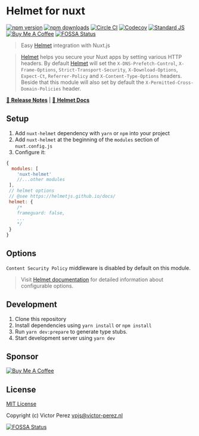 # Helmet for nuxt

[![npm version][npm-version-src]][npm-version-href]
[![npm downloads][npm-downloads-src]][npm-downloads-href]
[![Circle CI][circle-ci-src]][circle-ci-href]
[![Codecov][codecov-src]][codecov-href]
[![Standard JS][standard-js-src]][standard-js-href]
[![Buy Me A Coffee][bmc-shield-src]][bmc-href]
[![FOSSA Status](https://app.fossa.io/api/projects/git%2Bgithub.com%2Fvictor-perez%2Fnuxt-helmet.svg?type=shield)](https://app.fossa.io/projects/git%2Bgithub.com%2Fvictor-perez%2Fnuxt-helmet?ref=badge_shield)

> Easy [Helmet](https://helmetjs.github.io/) integration with Nuxt.js

> [Helmet](https://helmetjs.github.io/) helps you secure your Nuxt apps by setting various HTTP headers. By default [Helmet](https://helmetjs.github.io/) will set the
`X-DNS-Prefetch-Control`, `X-Frame-Options`, `Strict-Transport-Security`, `X-Download-Options`, `Expect-Ct`, `Referrer-Policy` and `X-Content-Type-Options` headers. Beside that this module will also set by default the `X-Permitted-Cross-Domain-Policies` header. 

[📖 **Release Notes**](https://github.com/victor-perez/nuxt-helmet/releases) | [📖 **Helmet Docs**](https://helmetjs.github.io/docs/)

## Setup

1. Add `nuxt-helmet` dependency with `yarn` or `npm` into your project
2. Add `nuxt-helmet` at the beginning of the  `modules` section of `nuxt.config.js`
3. Configure it:

```js
{
  modules: [
    'nuxt-helmet'
    //...other modules
 ],
 // helmet options
 // @see https://helmetjs.github.io/docs/
 helmet: {
    /*
    frameguard: false,
    ...
    */
 }
}
```

## Options
`Content Security Policy` middleware is disabled by default on this module.

> Visit [Helmet documentation](https://yandex.com/support/metrica/code/counter-initialize.html) for detailed information about configurable options.


## Development

1. Clone this repository
2. Install dependencies using `yarn install` or `npm install`
3. Run `yarn dev:prepare` to generate type stubs.
4. Start development server using `yarn dev`

## Sponsor

[![Buy Me A Coffee][bmc-src]][bmc-href]

## License

[MIT License](./LICENSE)

Copyright (c) Victor Perez <vpjs@victor-perez.nl>

<!-- Badges -->
[npm-downloads-src]: https://img.shields.io/npm/dm/nuxt-helmet.svg?style=flat-square
[npm-downloads-href]: https://npmjs.com/package/nuxt-helmet

[npm-version-src]: https://img.shields.io/npm/v/nuxt-helmet/latest.svg?style=flat-square
[npm-version-href]: https://npmjs.com/package/nuxt-helmet

[circle-ci-src]: https://img.shields.io/circleci/project/github/victor-perez/nuxt-helmet.svg?style=flat-square
[circle-ci-href]: https://circleci.com/gh/victor-perez/nuxt-helmet

[codecov-src]: https://img.shields.io/codecov/c/github/victor-perez/nuxt-helmet.svg?style=flat-square
[codecov-href]: https://codecov.io/gh/victor-perez/nuxt-helmet

[standard-js-src]: https://img.shields.io/badge/code_style-standard-brightgreen.svg?style=flat-square
[standard-js-href]: https://standardjs.com
[bmc-src]: https://bmc-cdn.nyc3.digitaloceanspaces.com/BMC-button-images/custom_images/orange_img.png
[bmc-href]: https://www.buymeacoffee.com/victoraperez
[bmc-shield-src]: https://img.shields.io/static/v1?message=Buy%20me%20a%20coffee&logo=buy-me-a-coffee&style=flat-square&label=Sponsor&logoColor=white&color=ff813f

[![FOSSA Status](https://app.fossa.io/api/projects/git%2Bgithub.com%2Fvictor-perez%2Fnuxt-helmet.svg?type=large)](https://app.fossa.io/projects/git%2Bgithub.com%2Fvictor-perez%2Fnuxt-helmet?ref=badge_large)
